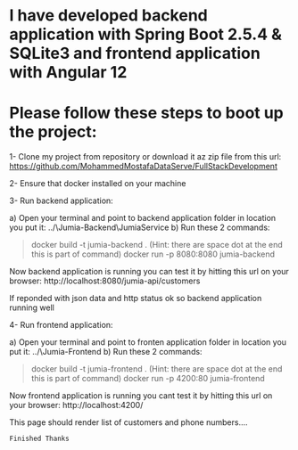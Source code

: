 # I have developed backend application with Spring Boot 2.5.4 & SQLite3 and frontend application with Angular 12

# Please follow these steps to boot up the project:

1- Clone my project from repository or download it az zip file from this url:
  https://github.com/MohammedMostafaDataServe/FullStackDevelopment

2- Ensure that docker installed on your machine

3- Run backend application:

 a) Open your terminal and point to backend application folder in location you put it: ../\Jumia-Backend\JumiaService
 b) Run these 2 commands:
  > docker build -t jumia-backend .  (Hint: there are space dot at the end this is part of command)
  > docker run -p 8080:8080 jumia-backend
 
 Now backend application is running you can test it by hitting this url on your browser: 
  http://localhost:8080/jumia-api/customers
  
 If reponded with json data and http status ok so backend application running well
 
 4- Run frontend application:
 
  a) Open your terminal and point to fronten application folder in location you put it: ../\Jumia-Frontend
  b) Run these 2 commands:
   > docker build -t jumia-frontend .  (Hint: there are space dot at the end this is part of command)
   > docker run -p 4200:80 jumia-frontend
   
   Now frontend application is running you cant test it by hitting this url on your browser: 
     http://localhost:4200/
     
   This page should render list of customers and phone numbers....
     
    Finished Thanks
 
